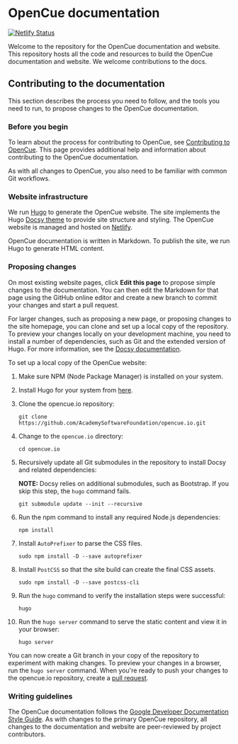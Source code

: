 # OpenCue documentation

[![Netlify Status](https://api.netlify.com/api/v1/badges/bef98bd8-69d2-4c22-a49e-c1c3897638ac/deploy-status)](https://app.netlify.com/sites/elated-haibt-1b47ff/deploys)

Welcome to the repository for the OpenCue documentation and website. This
repository hosts all the code and resources to build the OpenCue
documentation and website. We welcome contributions to the docs.

## Contributing to the documentation

This section describes the process you need to follow, and the tools you need to
run, to propose changes to the OpenCue documentation.

### Before you begin

To learn about the process for contributing to OpenCue, see
[Contributing to OpenCue](https://www.opencue.io/contributing/opencue/contributing/). This page
provides additional help and information about contributing to the OpenCue documentation.

As with all changes to OpenCue, you also need to be familiar with common Git
workflows.

### Website infrastructure

We run [Hugo](https://gohugo.io/) to generate the OpenCue website. The site
implements the Hugo [Docsy theme](https://github.com/google/docsy) to provide
site structure and styling. The OpenCue website is managed and hosted on
[Netlify](https://www.netlify.com/).

OpenCue documentation is written in Markdown. To publish the site, we run Hugo
to generate HTML content.

### Proposing changes

On most existing website pages, click **Edit this page** to propose simple
changes to the documentation. You can then edit the Markdown for that page using
the GitHub online editor and create a new branch to commit your changes and
start a pull request.

For larger changes, such as proposing a new page, or proposing changes to the
site homepage, you can clone and set up a local copy of the repository. To
preview your changes locally on your development machine, you need to install a
number of dependencies, such as Git and the extended version of Hugo. For more
information, see the [Docsy documentation](https://github.com/google/docsy).

To set up a local copy of the OpenCue website:

1. Make sure NPM (Node Package Manager) is installed on your system.

1.  Install Hugo for your system from [here](https://github.com/gohugoio/hugo/releases).

1.  Clone the opencue.io repository:

    ```shell
    git clone https://github.com/AcademySoftwareFoundation/opencue.io.git
    ```

1.  Change to the `opencue.io` directory:

    ```shell
    cd opencue.io
    ```

1.  Recursively update all Git submodules in the repository to install Docsy and
    related dependencies:

    **NOTE:** Docsy relies on additional submodules, such as Bootstrap. If you
    skip this step, the `hugo` command fails.

    ```shell
    git submodule update --init --recursive
    ```

1.  Run the npm command to install any required Node.js dependencies:

    ```
    npm install
    ```
  
1. Install `AutoPrefixer` to parse the CSS files.

    ```shell
   sudo npm install -D --save autoprefixer
     ```

1. Install `PostCSS` so that the site build can create the final CSS assets.

    ```shell
   sudo npm install -D --save postcss-cli
     ```

1.  Run the `hugo` command to verify the installation steps were successful:

    ```
    hugo
    ```
    
1. Run the `hugo server` command to serve the static content and view it in your browser:   
    
     ```
    hugo server
    ```
    
You can now create a Git branch in your copy of the repository to experiment
with making changes. To preview your changes in a browser, run the `hugo server`
command. When you're ready to push your changes to the opencue.io repository,
create a [pull request](https://help.github.com/en/articles/about-pull-requests).

### Writing guidelines

The OpenCue documentation follows the
[Google Developer Documentation Style Guide](https://developers.google.com/style/).
As with changes to the primary OpenCue repository, all changes to the
documentation and website are peer-reviewed by project contributors.

